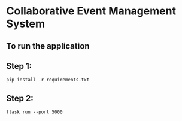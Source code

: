 # Collaborative Event Management System
## To run the application
## Step 1:
`pip install -r requirements.txt`
## Step 2:
`flask run --port 5000`

